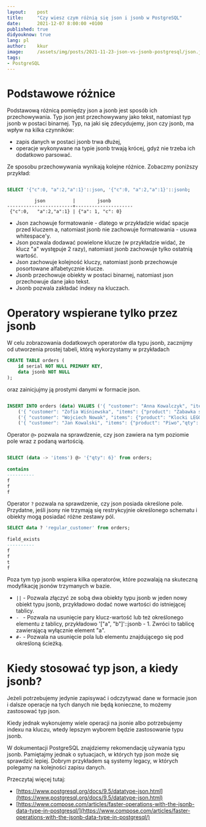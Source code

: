 ```yaml
---
layout:    post
title:     "Czy wiesz czym różnią się json i jsonb w PostgreSQL"
date:      2021-12-07 8:00:00 +0100
published: true
didyouknow: true
lang: pl
author:    kkur
image:     /assets/img/posts/2021-11-23-json-vs-jsonb-postgresql/json.jpg
tags:
- PostgreSQL
---
```


# Podstawowe różnice

Podstawową różnicą pomiędzy json a jsonb jest sposób ich przechowywania. Typ json jest przechowywany jako tekst, natomiast typ jsonb w postaci binarnej. Typ, na jaki się zdecydujemy, json czy jsonb, ma wpływ na kilka czynników:

* zapis danych w postaci jsonb trwa dłużej,
* operacje wykonywane na typie jsonb trwają krócej, gdyż nie trzeba ich dodatkowo parsować.

Ze sposobu przechowywania wynikają kolejne różnice. Zobaczmy poniższy przykład:

```sql

SELECT '{"c":0, "a":2,"a":1}'::json, '{"c":0, "a":2,"a":1}'::jsonb;
```

``` 
          json          |        jsonb
------------------------+---------------------
 {"c":0,   "a":2,"a":1} | {"a": 1, "c": 0}
```
* Json zachowuje formatowanie - dlatego w przykładzie widać spacje przed kluczem a, natomiast jsonb nie zachowuje formatowania - usuwa whitespace'y.
* Json pozwala dodawać powielone klucze (w przykładzie widać, że klucz "a" występuje 2 razy), natomiast jsonb zachowuje tylko ostatnią wartość.
* Json zachowuje kolejność kluczy, natomiast jsonb przechowuje posortowane alfabetycznie klucze.
* Jsonb przechowuje obiekty w postaci binarnej, natomiast json przechowuje dane jako tekst.
* Jsonb pozwala zakładać indexy na kluczach.

# Operatory wspierane tylko przez jsonb
W celu zobrazowania dodatkowych operatorów dla typu jsonb, zacznijmy od utworzenia prostej tabeli, którą wykorzystamy w przykładach

```sql
CREATE TABLE orders (
    id serial NOT NULL PRIMARY KEY,
    data jsonb NOT NULL
);
```

oraz zainicjujmy ją prostymi danymi w formacie json.

```sql

INSERT INTO orders (data) VALUES ('{ "customer": "Anna Kowalczyk", "items": {"product": "Pieluchy","qty": 24} }'),
    ('{ "customer": "Zofia Wiśniewska", "items": {"product": "Zabawka samochód","qty": 1} }'),
    ('{ "customer": "Wojciech Nowak", "items": {"product": "Klocki LEGO","qty": "1"}, "regular_customer": true}'),
    ('{ "customer": "Jan Kowalski", "items": {"product": "Piwo","qty": 6}}');
```
Operator `@>` pozwala na sprawdzenie, czy json zawiera na tym poziomie pole wraz z podaną wartością.

```sql

SELECT (data -> 'items') @> '{"qty": 6}' from orders;
  
contains
----------
f
f
f
```

Operator `?` pozwala na sprawdzenie, czy json posiada określone pole. Przydatne, jeśli jsony nie trzymają się restrykcyjnie określonego schematu i obiekty mogą posiadać różne zestawy pól.
```sql
SELECT data ? 'regular_customer' from orders;
  
field_exists
----------
f
f
t
f
```

Poza tym typ jsonb wspiera kilka operatorów, które pozwalają na skuteczną modyfikację jsonów trzymanych w bazie.
* `||` - Pozwala złączyć ze sobą dwa obiekty typu jsonb w jeden nowy obiekt typu jsonb, przykładowo dodać nowe wartości do istniejącej tablicy.
* `- ` - Pozwala na usunięcie pary klucz-wartość lub też określonego elementu z tablicy, przykładowo '["a", "b"]'::jsonb - 1. Zwróci to tablicę zawierającą wyłącznie element "a".
* `#-` - Pozwala na usunięcie pola lub elementu znajdującego się pod określoną ścieżką.

# Kiedy stosować typ json, a kiedy jsonb?
Jeżeli potrzebujemy jedynie zapisywać i odczytywać dane w formacie json i dalsze operacje na tych danych nie będą konieczne, to możemy zastosować typ json.

Kiedy jednak wykonujemy wiele operacji na jsonie albo potrzebujemy indexu na kluczu, wtedy lepszym wyborem będzie zastosowanie typu jsonb.

W dokumentacji PostgreSQL znajdziemy rekomendację używania typu jsonb. Pamiętajmy jednak o sytuacjach, w których typ json może się sprawdzić lepiej. Dobrym przykładem są systemy legacy, w których polegamy na kolejności zapisu danych.

Przeczytaj więcej tutaj:
* [https://www.postgresql.org/docs/9.5/datatype-json.html](https://www.postgresql.org/docs/9.5/datatype-json.html)
* [https://www.compose.com/articles/faster-operations-with-the-jsonb-data-type-in-postgresql/](https://www.compose.com/articles/faster-operations-with-the-jsonb-data-type-in-postgresql/)
